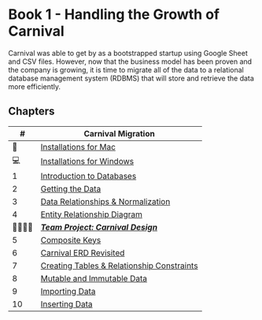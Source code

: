 # Book 1 - Handling the Growth of Carnival

Carnival was able to get by as a bootstrapped startup using Google Sheet and CSV files. However, now that the business model has been proven and the company is growing, it is time to migrate all of the data to a relational database management system (RDBMS) that will store and retrieve the data more efficiently.

## Chapters

| #  | Carnival Migration |
|--|--|
| 🍎 | [Installations for Mac](./chapters/GETTING_STARTED_MAC.md) |
| 💻 | [Installations for Windows](./chapters/GETTING_STARTED_WINDOWS.md) |
| 1 | [Introduction to Databases](./chapters/DATABASE_INTRODUCTION.md) |
| 2 | [Getting the Data](./chapters/EXPLORE_CSV.md) |
| 3 | [Data Relationships &amp; Normalization](./chapters/NORMALIZATION.md) |
| 4 | [Entity Relationship Diagram](./chapters/ERD.md) |
| 👨‍👨‍👦‍👦 | [**_Team Project: Carnival Design_**](./chapters/CARNIVAL_DESIGN.md) |
| 5 | [Composite Keys](./chapters/ERD_COMPOSITE_KEYS.md) |
| 6 | [Carnival ERD Revisited](./chapters/CARNIVAL_COMPOSITE_KEYS.md) |
| 7 | [Creating Tables &amp; Relationship Constraints](./chapters/CREATE_TABLES_COLUMNS.md) |
| 8 | [Mutable and Immutable Data](./chapters/MUTABILITY.md) |
| 9 | [Importing Data](./chapters/IMPORTING.md) |
| 10 | [Inserting Data](./chapters/INSERTS.md) |
